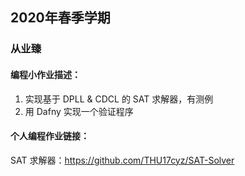 ## 2020年春季学期

### 从业臻

#### 编程小作业描述：

1. 实现基于 DPLL & CDCL 的 SAT 求解器，有测例
2. 用 Dafny 实现一个验证程序

#### 个人编程作业链接：

SAT 求解器：https://github.com/THU17cyz/SAT-Solver
